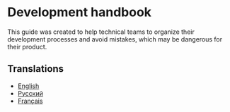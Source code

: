 # Development handbook

This guide was created to help technical teams to organize their development processes and avoid mistakes, which may be dangerous for their product.

## Translations

- [English](en/README.md)
- [Русский](ru/README.md)
- [Français](fr/README.md)
